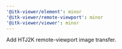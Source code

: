 ```yaml
---
'@itk-viewer/element': minor
'@itk-viewer/remote-viewport': minor
'@itk-viewer/viewer': minor
---
```


Add HTJ2K remote-viewport image transfer.
